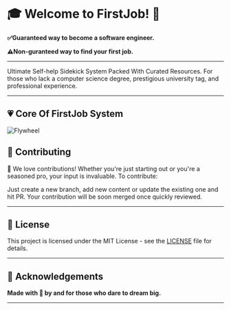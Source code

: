 # 🎓 Welcome to **FirstJob**! 🌟

**✅Guaranteed way to become a software engineer.**

**⚠️Non-guranteed way to find your first job.**

---

Ultimate Self-help Sidekick System Packed With Curated Resources.
For those who lack a computer science degree, prestigious university tag, and professional experience.

---

## 💗 Core Of FirstJob System

![Flywheel](https://github.com/NewMayur/FirstJob/assets/70254449/b0413303-afec-489b-91f4-83dd7dde4477)

## 🤝 Contributing

🎉 We love contributions! Whether you're just starting out or you're a seasoned pro, your input is invaluable. To contribute:

Just create a new branch, add new content or update the existing one and hit PR. Your contribution will be soon merged once quickly reviewed.

---

## 📜 License

This project is licensed under the MIT License - see the [LICENSE](LICENSE) file for details.

---

## 💖 Acknowledgements

**Made with 💖 by and for those who dare to dream big.**

---
